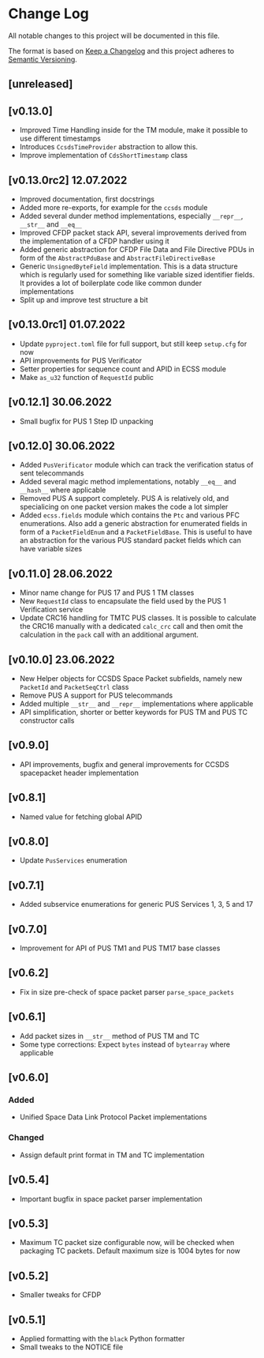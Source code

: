Change Log
=======

All notable changes to this project will be documented in this file.

The format is based on [Keep a Changelog](http://keepachangelog.com/)
and this project adheres to [Semantic Versioning](http://semver.org/).

## [unreleased]

## [v0.13.0]

- Improved Time Handling inside for the TM module, make it possible
  to use different timestamps
- Introduces `CcsdsTimeProvider` abstraction to allow this.
- Improve implementation of `CdsShortTimestamp` class

## [v0.13.0rc2] 12.07.2022

- Improved documentation, first docstrings
- Added more re-exports, for example for the `ccsds` module
- Added several dunder method implementations, especially `__repr__`, `__str__` and `__eq__`
- Improved CFDP packet stack API, several improvements derived from the implementation
  of a CFDP handler using it
- Added generic abstraction for CFDP File Data and File Directive PDUs in form of the
  `AbstractPduBase` and `AbstractFileDirectiveBase`
- Generic `UnsignedByteField` implementation. This is a data structure which is regularly
  used for something like variable sized identifier fields. It provides a lot of boilerplate
  code like common dunder implementations
- Split up and improve test structure a bit

## [v0.13.0rc1] 01.07.2022

- Update `pyproject.toml` file for full support, but still keep `setup.cfg` for now
- API improvements for PUS Verificator
- Setter properties for sequence count and APID in ECSS module
- Make `as_u32` function of `RequestId` public

## [v0.12.1] 30.06.2022

- Small bugfix for PUS 1 Step ID unpacking

## [v0.12.0] 30.06.2022

- Added `PusVerificator` module which can track the verification status of sent telecommands
- Added several magic method implementations, notably `__eq__` and `__hash__` where 
  applicable
- Removed PUS A support completely. PUS A is relatively old, and specialicing on one packet version
  makes the code a lot simpler
- Added `ecss.fields` module which contains the `Ptc` and various PFC enumerations. Also add
  a generic abstraction for enumerated fields in form of a `PacketFieldEnum` and a
  `PacketFieldBase`. This is useful to have an abstraction for the various PUS standard packet
  fields which can have variable sizes

## [v0.11.0] 28.06.2022

- Minor name change for PUS 17 and PUS 1 TM classes
- New `RequestId` class to encapsulate the field used by the PUS 1 Verification
  service
- Update CRC16 handling for TMTC PUS classes. It is possible to calculate the CRC16
  manually with a dedicated `calc_crc` call and then omit the calculation in
  the `pack` call with an additional argument.

## [v0.10.0] 23.06.2022

- New Helper objects for CCSDS Space Packet subfields, namely new
  `PacketId` and `PacketSeqCtrl` class
- Remove PUS A support for PUS telecommands
- Added multiple `__str__` and `__repr__` implementations where
  applicable
- API simplification, shorter or better keywords for PUS TM and PUS TC
  constructor calls

## [v0.9.0]

- API improvements, bugfix and general improvements for CCSDS spacepacket
  header implementation

## [v0.8.1]

- Named value for fetching global APID

## [v0.8.0]

- Update `PusServices` enumeration

## [v0.7.1]

- Added subservice enumerations for generic PUS Services 1, 3, 5 and 17

## [v0.7.0]

- Improvement for API of PUS TM1 and PUS TM17 base classes

## [v0.6.2]

- Fix in size pre-check of space packet parser `parse_space_packets`

## [v0.6.1]

- Add packet sizes in `__str__` method of PUS TM and TC
- Some type corrections: Expect `bytes` instead of `bytearray` where applicable

## [v0.6.0]

### Added

- Unified Space Data Link Protocol Packet implementations


### Changed

- Assign default print format in TM and TC implementation

## [v0.5.4]

- Important bugfix in space packet parser implementation

## [v0.5.3]

- Maximum TC packet size configurable now, will be checked when packaging TC packets.
  Default maximum size is 1004 bytes for now

## [v0.5.2]

- Smaller tweaks for CFDP

## [v0.5.1]

- Applied formatting with the `black` Python formatter
- Small tweaks to the NOTICE file
